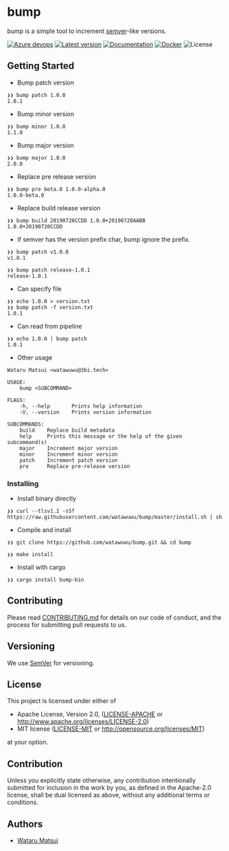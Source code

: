 # bump

bump is a simple tool to increment [semver](https://semver.org/)-like versions.

[![Azure devops](https://img.shields.io/azure-devops/build/sabi-dev/bump/2.svg)](https://dev.azure.com/sabi-dev/bump/_build?definitionId=2)
[![Latest version](https://img.shields.io/crates/v/bump-bin.svg)](https://crates.io/crates/bump-bin)
[![Documentation](https://docs.rs/bump-bin/badge.svg)](https://docs.rs/crate/bump-bin)
[![Docker](https://img.shields.io/docker/build/watawuwu/bump.svg)](https://cloud.docker.com/repository/docker/watawuwu/bump/)
![License](https://img.shields.io/crates/l/bump-bin.svg)

## Getting Started

- Bump patch version

```
❯❯ bump patch 1.0.0
1.0.1
```

- Bump minor version

```
❯❯ bump minor 1.0.0
1.1.0
```

- Bump major version

```
❯❯ bump major 1.0.0
2.0.0
```

- Replace pre release version

```
❯❯ bump pre beta.0 1.0.0-alpha.0
1.0.0-beta.0
```

- Replace build release version

```
❯❯ bump build 20190720CCDD 1.0.0+20190720AABB
1.0.0+20190720CCDD
```

- If semver has the version prefix char, bump ignore the prefix.

```
❯❯ bump patch v1.0.0
v1.0.1

❯❯ bump patch release-1.0.1
release-1.0.1
```

- Can specify file

```
❯❯ echo 1.0.0 > version.txt
❯❯ bump patch -f version.txt
1.0.1
```

- Can read from pipeline

```
❯❯ echo 1.0.0 | bump patch
1.0.1
```

- Other usage

```
Wataru Matsui <watawuwu@3bi.tech>

USAGE:
    bump <SUBCOMMAND>

FLAGS:
    -h, --help       Prints help information
    -V, --version    Prints version information

SUBCOMMANDS:
    build    Replace build metadata
    help     Prints this message or the help of the given subcommand(s)
    major    Increment major version
    minor    Increment minor version
    patch    Increment patch version
    pre      Replace pre-release version
```

### Installing

- Install binary directly

```
❯❯ curl --tlsv1.2 -sSf https://raw.githubusercontent.com/watawuwu/bump/master/install.sh | sh
```

- Compile and install

```
❯❯ git clone https://github.com/watawuwu/bump.git && cd bump

❯❯ make install
```

- Install with cargo

```
❯❯ cargo install bump-bin
```

## Contributing

Please read [CONTRIBUTING.md](https://gist.github.com/PurpleBooth/b24679402957c63ec426) for details on our code of conduct, and the process for submitting pull requests to us.

## Versioning

We use [SemVer](http://semver.org/) for versioning.

## License
This project is licensed under either of

- Apache License, Version 2.0, ([LICENSE-APACHE](LICENSE-APACHE) or http://www.apache.org/licenses/LICENSE-2.0)
- MIT license ([LICENSE-MIT](LICENSE-MIT) or http://opensource.org/licenses/MIT)

at your option.

## Contribution

Unless you explicitly state otherwise, any contribution intentionally submitted for inclusion in the work by you, as defined in the Apache-2.0 license, shall be dual licensed as above, without any additional terms or conditions.

## Authors

* [Wataru Matsui](watawuwu@3bi.tech)

